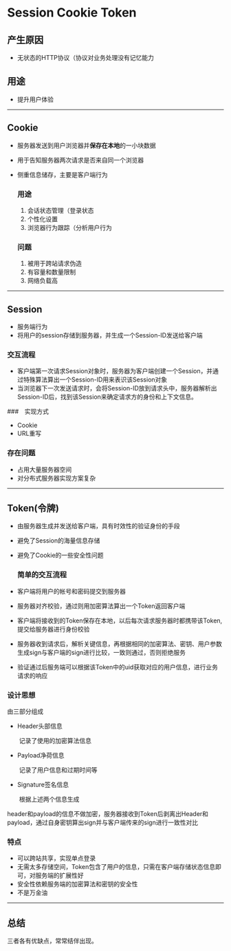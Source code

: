 # Session Cookie Token

## 产生原因

- 无状态的HTTP协议（协议对业务处理没有记忆能力

## 用途

- 提升用户体验

---

## Cookie

- 服务器发送到用户浏览器并**保存在本地**的一小块数据

- 用于告知服务器两次请求是否来自同一个浏览器

- 侧重信息储存，主要是客户端行为

  ### 用途

  1. 会话状态管理（登录状态
  2. 个性化设置
  3. 浏览器行为跟踪（分析用户行为

  ### 问题

  1. 被用于跨站请求伪造
  2. 有容量和数量限制
  3. 网络负载高



---

## Session

- 服务端行为
- 将用户的session存储到服务器，并生成一个Session-ID发送给客户端



### 交互流程

- 客户端第一次请求Session对象时，服务器为客户端创建一个Session，并通过特殊算法算出一个Session-ID用来表识该Session对象
- 当浏览器下一次发送请求时，会将Session-ID放到请求头中，服务器解析出Session-ID后，找到该Session来确定请求方的身份和上下文信息。



###　实现方式

- Cookie
- URL重写



### 存在问题

- 占用大量服务器空间
- 对分布式服务器实现方案复杂



---

## Token(令牌)

- 由服务器生成并发送给客户端，具有时效性的验证身份的手段
- 避免了Session的海量信息存储
- 避免了Cookie的一些安全性问题



	### 简单的交互流程

- 客户端将用户的帐号和密码提交到服务器
- 服务器对齐校验，通过则用加密算法算出一个Token返回客户端
- 客户端将接收到的Token保存在本地，以后每次请求服务器时都携带该Token,提交给服务器进行身份校验
- 服务器收到请求后，解析关键信息，再根据相同的加密算法、密钥、用户参数生成sign与客户端的sign进行比较，一致则通过，否则拒绝服务
- 验证通过后服务端可以根据该Token中的uid获取对应的用户信息，进行业务请求的响应



### 设计思想

由三部分组成

- Header头部信息

  ​	记录了使用的加密算法信息

- Payload净荷信息

  ​	记录了用户信息和过期时间等

- Signature签名信息

  ​	根据上述两个信息生成

header和payload的信息不做加密，服务器接收到Token后剥离出Header和payload，通过自身密钥算出sign并与客户端传来的sign进行一致性对比



### 特点

- 可以跨站共享，实现单点登录
- 无需太多存储空间，Token包含了用户的信息，只需在客户端存储状态信息即可，对服务端的扩展性好
- 安全性依赖服务端的加密算法和密钥的安全性
- 不是万金油



---

## 总结

三者各有优缺点，常常结伴出现。
